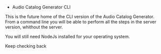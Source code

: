 * Audio Catalog Generator CLI

This is the future home of the CLI version of the Audio Catalog Generator.
From a command line you will be able to perform all the steps in the server version, whithout the server.

You will still need NodeJs installed for your operating system.

Keep checking back 

